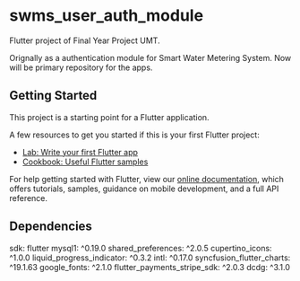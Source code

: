 # swms_user_auth_module

Flutter project of Final Year Project UMT.

Orignally as a authentication module for Smart Water Metering System.
Now will be primary repository for the apps.

## Getting Started

This project is a starting point for a Flutter application.

A few resources to get you started if this is your first Flutter project:

- [Lab: Write your first Flutter app](https://flutter.dev/docs/get-started/codelab)
- [Cookbook: Useful Flutter samples](https://flutter.dev/docs/cookbook)

For help getting started with Flutter, view our
[online documentation](https://flutter.dev/docs), which offers tutorials,
samples, guidance on mobile development, and a full API reference.

## Dependencies
  sdk: flutter 
  mysql1: ^0.19.0 
  shared_preferences: ^2.0.5 
  cupertino_icons: ^1.0.0 
  liquid_progress_indicator: ^0.3.2 
  intl: ^0.17.0 
  syncfusion_flutter_charts: ^19.1.63 
  google_fonts: ^2.1.0 
  flutter_payments_stripe_sdk: ^2.0.3 
  dcdg: ^3.1.0 
